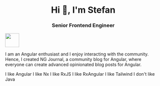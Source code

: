 <h1 align="center">Hi 👋, I'm Stefan</h1>
<h3 align="center">Senior Frontend Engineer</h3>

<a alt="NG Journal Logo" href="https://ng-journal.com" target="_blank" rel="noreferrer"><img src="https://ng-journal.com/ng-journal.png" width="45"></a>

 I am an Angular enthusiast and I enjoy interacting with the community. Hence, I created NG Journal, a community blog for Angular, where everyone can create advanced opinionated blog posts for Angular.

 I like Angular
 I like Nx
 I like RxJS
 I like RxAngular
 I like Tailwind
 I don't like Java
